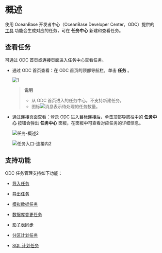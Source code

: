 概述 
=======================

使用 OceanBase 开发者中心（OceanBase Developer Center，ODC）提供的 [工具](../5.client-odc-use-tools/1.client-odc-data-export-and-import/1.client-odc-data-export-and-import-overview.md) 功能会生成对应的任务，可在 **任务中心** 新建和查看任务。

查看任务 
-------------------------

可通过 ODC 首页或连接页面进入任务中心查看任务。

* 通过 ODC 首页查看：在 ODC 首页的顶部导航栏，单击 **任务** 。

  ![1](https://obbusiness-private.oss-cn-shanghai.aliyuncs.com/doc/img/odc/410/task/overview/client/1.png)

  
  > **说明** <br> 
  > - 从 ODC 首页进入的任务中心，不支持新建任务。<br>
  > - 图标![消息](https://help-static-aliyun-doc.aliyuncs.com/assets/img/zh-CN/9229808461/p420517.jpg)表示待处理的任务数量。

    
  
  

* 通过连接页面查看：登录 ODC 进入目标连接后，单击顶部导航栏中的 **任务中心** 按钮会弹出 **任务中心** 面板，在面板中可查看对应任务的详细信息。

  ![任务-概述2](https://obbusiness-private.oss-cn-shanghai.aliyuncs.com/doc/img/odc/410/task/overview/2.png)

  ![任务入口-连接内2](https://obbusiness-private.oss-cn-shanghai.aliyuncs.com/doc/img/odc/410/task/overview/client/2.png)
  




支持功能 
-------------------------

ODC 任务管理支持如下功能：

* [导入任务](../8.client-odc-task-management/2.client-odc-import-tasks.md)

  

* [导出任务](../8.client-odc-task-management/3.client-odc-export-tasks.md)

  

* [模拟数据任务](../8.client-odc-task-management/4.client-odc-data-mocking-tasks.md)

  

* [数据库变更任务](../8.client-odc-task-management/5.client-odc-database-change-task.md)

* [影子表同步](../8.client-odc-task-management/6.client-odc-shadow-table-synchronization-task.md)

* [分区计划任务](../8.client-odc-task-management/7.client-odc-partition-scheme-task.md)

* [SQL 计划任务](../8.client-odc-task-management/8.client-odc-sql-scheme-task.md)


